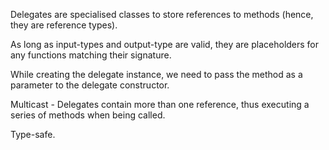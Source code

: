 Delegates are specialised classes to store references to methods (hence, they are reference types).

As long as input-types and output-type are valid, they are placeholders for any functions matching their signature.

While creating the delegate instance, we need to pass the method as a parameter to the delegate constructor.

Multicast - Delegates contain more than one reference, thus executing a series of methods when being called.

Type-safe.